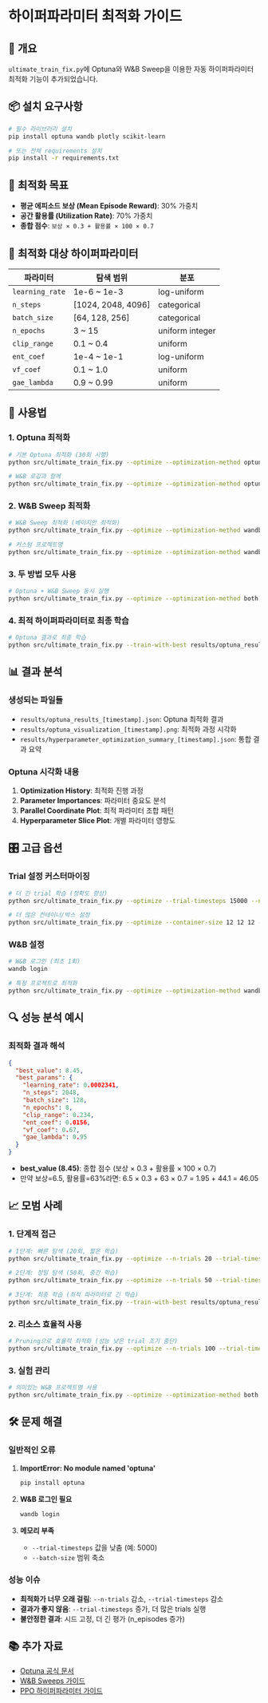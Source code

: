 # 하이퍼파라미터 최적화 가이드

## 🚀 개요

`ultimate_train_fix.py`에 Optuna와 W&B Sweep을 이용한 자동 하이퍼파라미터 최적화 기능이 추가되었습니다.

## 📦 설치 요구사항

```bash
# 필수 라이브러리 설치
pip install optuna wandb plotly scikit-learn

# 또는 전체 requirements 설치
pip install -r requirements.txt
```

## 🎯 최적화 목표

- **평균 에피소드 보상 (Mean Episode Reward)**: 30% 가중치
- **공간 활용률 (Utilization Rate)**: 70% 가중치
- **종합 점수**: `보상 × 0.3 + 활용률 × 100 × 0.7`

## 🔧 최적화 대상 하이퍼파라미터

| 파라미터 | 탐색 범위 | 분포 |
|----------|-----------|------|
| `learning_rate` | 1e-6 ~ 1e-3 | log-uniform |
| `n_steps` | [1024, 2048, 4096] | categorical |
| `batch_size` | [64, 128, 256] | categorical |
| `n_epochs` | 3 ~ 15 | uniform integer |
| `clip_range` | 0.1 ~ 0.4 | uniform |
| `ent_coef` | 1e-4 ~ 1e-1 | log-uniform |
| `vf_coef` | 0.1 ~ 1.0 | uniform |
| `gae_lambda` | 0.9 ~ 0.99 | uniform |

## 🚀 사용법

### 1. Optuna 최적화

```bash
# 기본 Optuna 최적화 (30회 시행)
python src/ultimate_train_fix.py --optimize --optimization-method optuna --n-trials 30

# W&B 로깅과 함께
python src/ultimate_train_fix.py --optimize --optimization-method optuna --n-trials 50 --use-wandb --wandb-project my-project
```

### 2. W&B Sweep 최적화

```bash
# W&B Sweep 최적화 (베이지안 최적화)
python src/ultimate_train_fix.py --optimize --optimization-method wandb --use-wandb --n-trials 30

# 커스텀 프로젝트명
python src/ultimate_train_fix.py --optimize --optimization-method wandb --use-wandb --wandb-project my-custom-project --n-trials 50
```

### 3. 두 방법 모두 사용

```bash
# Optuna + W&B Sweep 동시 실행
python src/ultimate_train_fix.py --optimize --optimization-method both --use-wandb --n-trials 30
```

### 4. 최적 하이퍼파라미터로 최종 학습

```bash
# Optuna 결과로 최종 학습
python src/ultimate_train_fix.py --train-with-best results/optuna_results_20240722_143052.json --timesteps 50000
```

## 📊 결과 분석

### 생성되는 파일들

- `results/optuna_results_[timestamp].json`: Optuna 최적화 결과
- `results/optuna_visualization_[timestamp].png`: 최적화 과정 시각화
- `results/hyperparameter_optimization_summary_[timestamp].json`: 통합 결과 요약

### Optuna 시각화 내용

1. **Optimization History**: 최적화 진행 과정
2. **Parameter Importances**: 파라미터 중요도 분석
3. **Parallel Coordinate Plot**: 최적 파라미터 조합 패턴
4. **Hyperparameter Slice Plot**: 개별 파라미터 영향도

## 🎛️ 고급 옵션

### Trial 설정 커스터마이징

```bash
# 더 긴 trial 학습 (정확도 향상)
python src/ultimate_train_fix.py --optimize --trial-timesteps 15000 --n-trials 20

# 더 많은 컨테이너/박스 설정
python src/ultimate_train_fix.py --optimize --container-size 12 12 12 --num-boxes 20 --n-trials 30
```

### W&B 설정

```bash
# W&B 로그인 (최초 1회)
wandb login

# 특정 프로젝트로 최적화
python src/ultimate_train_fix.py --optimize --optimization-method wandb --use-wandb --wandb-project "3d-binpacking-optimization"
```

## 🔍 성능 분석 예시

### 최적화 결과 해석

```json
{
  "best_value": 8.45,
  "best_params": {
    "learning_rate": 0.0002341,
    "n_steps": 2048,
    "batch_size": 128,
    "n_epochs": 8,
    "clip_range": 0.234,
    "ent_coef": 0.0156,
    "vf_coef": 0.67,
    "gae_lambda": 0.95
  }
}
```

- **best_value (8.45)**: 종합 점수 (보상 × 0.3 + 활용률 × 100 × 0.7)
- 만약 보상=6.5, 활용률=63%라면: 6.5 × 0.3 + 63 × 0.7 = 1.95 + 44.1 = 46.05

## 📈 모범 사례

### 1. 단계적 접근

```bash
# 1단계: 빠른 탐색 (20회, 짧은 학습)
python src/ultimate_train_fix.py --optimize --n-trials 20 --trial-timesteps 5000

# 2단계: 정밀 탐색 (50회, 중간 학습)
python src/ultimate_train_fix.py --optimize --n-trials 50 --trial-timesteps 10000

# 3단계: 최종 학습 (최적 파라미터로 긴 학습)
python src/ultimate_train_fix.py --train-with-best results/optuna_results_xxx.json --timesteps 100000
```

### 2. 리소스 효율적 사용

```bash
# Pruning으로 효율적 최적화 (성능 낮은 trial 조기 중단)
python src/ultimate_train_fix.py --optimize --n-trials 100 --trial-timesteps 8000
```

### 3. 실험 관리

```bash
# 의미있는 W&B 프로젝트명 사용
python src/ultimate_train_fix.py --optimize --optimization-method both --use-wandb --wandb-project "3d-binpacking-16boxes-optimization"
```

## 🛠️ 문제 해결

### 일반적인 오류

1. **ImportError: No module named 'optuna'**
   ```bash
   pip install optuna
   ```

2. **W&B 로그인 필요**
   ```bash
   wandb login
   ```

3. **메모리 부족**
   - `--trial-timesteps` 값을 낮춤 (예: 5000)
   - `--batch-size` 범위 축소

### 성능 이슈

- **최적화가 너무 오래 걸림**: `--n-trials` 감소, `--trial-timesteps` 감소
- **결과가 좋지 않음**: `--trial-timesteps` 증가, 더 많은 trials 실행
- **불안정한 결과**: 시드 고정, 더 긴 평가 (n_episodes 증가)

## 📚 추가 자료

- [Optuna 공식 문서](https://optuna.readthedocs.io/)
- [W&B Sweeps 가이드](https://docs.wandb.ai/guides/sweeps)
- [PPO 하이퍼파라미터 가이드](https://stable-baselines3.readthedocs.io/en/master/modules/ppo.html) 